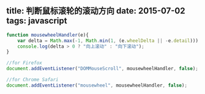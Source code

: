 title: 判断鼠标滚轮的滚动方向
date: 2015-07-02
tags: javascript
---

```js
function mousewheelHandler(e){
    var delta = Math.max(-1, Math.min(1, (e.wheelDelta || -e.detail)));
    console.log(delta > 0 ? "向上滚动" : "向下滚动");
}

//for Firefox
document.addEventListener("DOMMouseScroll", mousewheelHandler, false);

//for Chrome Safari
document.addEventListener("mousewheel", mousewheelHandler, false);
```